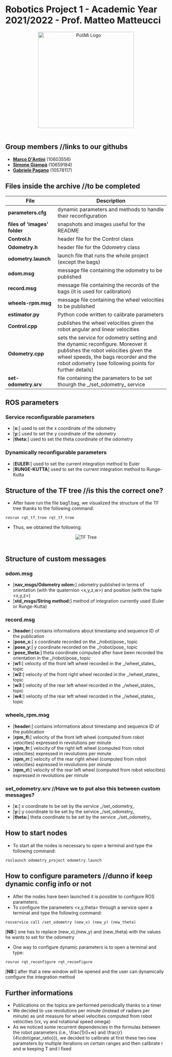 # Robotics Project 1 - Academic Year 2021/2022 - Prof. Matteo Matteucci
<p align="center">
  <img width="300" src="../images/polimi_logo.png" alt="PoliMi Logo" />
  <br>
  <br>
</p>

## Group members //links to our githubs
- [__Marco D'Antini__](https://github.com/DantiniMarco) (10603556)
- [__Simone Giampà__](https://github.com/SimonGiampy) (10659184)
- [__Gabriele Pagano__](https://github.com/gabrielepagano) (10578117)


## Files inside the archive //to be completed
|File|Description|
|---------------|-----------|
|__parameters.cfg__|dynamic parameters and methods to handle their reconfiguration|
|__files of 'images' folder__|snapshots and images useful for the README|
|__Control.h__|header file for the Control class|
|__Odometry.h__|header file for the Odometry class|
|__odometry.launch__|launch file that runs the whole project (except the bags)|
|__odom.msg__|message file containing the odometry to be published|
|__record.msg__|message file containing the records of the bags (it is used for calibration)| 
|__wheels-rpm.msg__|message file containing the wheel velocities to be published|
|__estimator.py__|Python code written to calibrate parameters|
|__Control.cpp__|publishes the wheel velocities given the robot angular and linear velocities|
|__Odometry.cpp__|sets the service for odometry setting and the dynamic reconfigure. Moreover it publishes the robot velocities given the wheel speeds, the bags recorder and the robot odometry (see following points for further details)|
|__set-odometry.srv__|file containing the parameters to be set thourgh the \_/set_odometry\_ service|



## ROS parameters 

### Service reconfigurable parameters
- [__x:__] used to set the x coordinate of the odometry
- [__y:__] used to set the y coordinate of the odometry
- [__theta:__] used to set the theta coordinate of the odometry

### Dynamically reconfigurable parameters
- [__EULER:__] used to set the current integration method to Euler
- [__RUNGE-KUTTA__] used to set the current integration method to Runge-Kutta


## Structure of the TF tree //is this the correct one?
- After have run the file bag1.bag, we visualized the structure of the TF tree thanks to the following command:

```
rosrun rqt_tf_tree rqt_tf_tree
```
- Thus, we obtained the following:

<p align="center">
  <img src="../images/tf_tree.png" alt="TF Tree" />
  <br>
  <br>
</p>


## Structure of custom messages 

### odom.msg
- [__nav_msgs/Odometry odom:__] odometry published in terms of orientation (with the quaternion <x,y,z,w>)
	and position (with the tuple <x,y,z>)
- [__std_msgs/String method:__] method of integration currently used (Euler or Runge-Kutta)

### record.msg
- [__header:__] contains informations about timestamp and sequence ID of the publication
- [__pose_x:__] x coordinate recorded on the \_/robot/pose\_ topic
- [__pose_y:__] y coordinate recorded on the \_/robot/pose\_ topic
- [__pose_theta:__] theta coordinate computed after have been recorded the orientation in the \_/robot/pose\_ topic
- [__w1:__] velocity of the front left wheel recorded in the \_/wheel_states\_ topic
- [__w2:__] velocity of the front right wheel recorded in the \_/wheel_states\_ topic
- [__w3:__] velocity of the rear left wheel recorded in the \_/wheel_states\_ topic
- [__w4:__] velocity of the rear left wheel recorded in the \_/wheel_states\_ topic

### wheels_rpm.msg
- [__header:__] contains informations about timestamp and sequence ID of the publication
- [__rpm_fl:__] velocity of the front left wheel (computed from robot velocities) expressed in revolutions per minute
- [__rpm_fr:__] velocity of the right left wheel (computed from robot velocities) expressed in revolutions per minute
- [__rpm_rr:__] velocity of the rear right wheel (computed from robot velocities) expressed in revolutions per minute
- [__rpm_rl:__] velocity of the rear left wheel (computed from robot velocities) expressed in revolutions per minute

### set_odometry.srv //Have we to put also this between custom messages?
- [__x:__] x coordinate to be set by the service \_/set_odometry\_
- [__y:__] y coordinate to be set by the service \_/set_odometry\_
- [__theta:__] theta coordinate to be set by the service \_/set_odometry\_

## How to start nodes
- To start all the nodes is necessary to open a terminal and type the following command:

```
roslaunch odometry_project odometry.launch
```

## How to configure parameters //dunno if keep dynamic config info or not
- After the nodes have been launched it is possible to configure ROS parameters.
- To configure the parameters <x,y,theta> through a service open a terminal and type the following command:

```
rosservice call /set_odometry (new_x) (new_y) (new_theta)
```
[__NB:__] one has to replace (new_x),(new_y) and (new_theta) with the values he wants to set for the odometry

- One way to configure dynamic parameters is to open a terminal and type:

```
rosrun rqt_reconfigure rqt_reconfigure
```
[__NB:__] after that a new window will be opened and the user can dynamically configure the integration method 

## Further informations
- Publications on the topics are performed periodically thanks to a timer
- We decided to use revolutions per minute (instead of radians per minute) as unit measure for wheel velocities computed from robot velocities (vx, vy and rotational speed omega)
- As we noticed some recurrent dependencies in the formulas between the robot parameters (i.e., \frac{1}{l+w} and \frac{r}{4\cdot{gear_ratio}}), we decided to calibrate at first these two new parameters by multiple iterations on certain ranges and then calibrate r and w keeping T and l fixed 